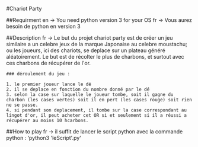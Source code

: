 #Chariot Party

##Requirment
	en -> You need python version 3 for your OS
	fr -> Vous aurez besoin de python en version 3

##Description
	fr -> Le but du projet chariot party est de créer un jeu similaire a un celebre jeux de la marque Japonaise au celebre moustachu; ou les joueurs, ici des chariots, se deplace sur un plateau généré aléatoirement.
	Le but est de récolter le plus de charbons, et surtout avec ces charbons de récupérer de l'or.
	
	### déroulement du jeu :
	
	1. le premier joueur lance le dé
	2. il se deplace en fonction du nombre donné par le dé
	3. selon la case sur laquelle le joueur tombe, soit il gagne du charbon (les cases vertes) soit il en pert (les cases rouge) soit rien ne se passe.
	4. si pendant son deplacement, il tombe sur la case correspondant au lingot d'or, il peut acheter cet OR si et seulement si il a réussi a récupérer au moins 10 hcarbons.


##How to play
	fr -> il suffit de lancer le script python avec la commande python :
		‘python3 'leScript'.py‘
